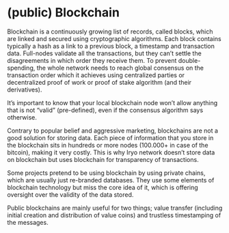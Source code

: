 # **\(public\) Blockchain**

  
Blockchain is a continuously growing list of records, called blocks, which are linked and secured using cryptographic algorithms. Each block contains typically a hash as a link to a previous block, a timestamp and transaction data. Full-nodes validate all the transactions, but they can’t settle the disagreements in which order they receive them. To prevent double-spending, the whole network needs to reach global consensus on the transaction order which it achieves using centralized parties or decentralized proof of work or proof of stake algorithm \(and their derivatives\).



It’s important to know that your local blockchain node won’t allow anything that is not “valid” \(pre-defined\), even if the consensus algorithm says otherwise.



Contrary to popular belief and aggressive marketing, blockchains are not a good solution for storing data. Each piece of information that you store in the blockchain sits in hundreds or more nodes \(100.000+ in case of the bitcoin\), making it very costly. This is why Iryo network doesn’t store data on blockchain but uses blockchain for transparency of transactions.

Some projects pretend to be using blockchain by using private chains, which are usually just re-branded databases. They use some elements of blockchain technology but miss the core idea of it, which is offering oversight over the validity of the data stored.



Public blockchains are mainly useful for two things; value transfer \(including initial creation and distribution of value coins\) and trustless timestamping of the messages.

  


